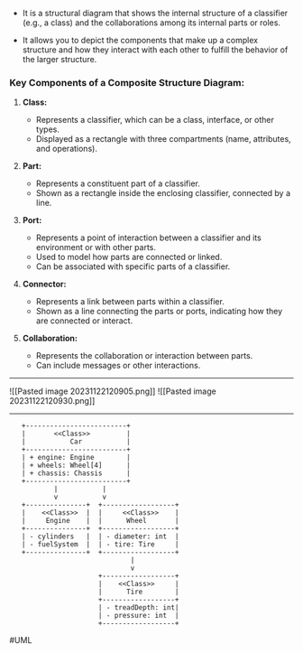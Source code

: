 - It is a structural diagram that shows the internal structure of a classifier (e.g., a class) and the collaborations among its internal parts or roles.

- It allows you to depict the components that make up a complex structure and how they interact with each other to fulfill the behavior of the larger structure.

### Key Components of a Composite Structure Diagram:

1. **Class:**
    
    - Represents a classifier, which can be a class, interface, or other types.
    - Displayed as a rectangle with three compartments (name, attributes, and operations).
2. **Part:**
    
    - Represents a constituent part of a classifier.
    - Shown as a rectangle inside the enclosing classifier, connected by a line.
3. **Port:**
    
    - Represents a point of interaction between a classifier and its environment or with other parts.
    - Used to model how parts are connected or linked.
    - Can be associated with specific parts of a classifier.
4. **Connector:**
    
    - Represents a link between parts within a classifier.
    - Shown as a line connecting the parts or ports, indicating how they are connected or interact.
5. **Collaboration:**
    
    - Represents the collaboration or interaction between parts.
    - Can include messages or other interactions.

---
![[Pasted image 20231122120905.png]]
![[Pasted image 20231122120930.png]]

---
```
   +-------------------------+
   |       <<Class>>         |
   |           Car           |
   +-------------------------+
   | + engine: Engine        |
   | + wheels: Wheel[4]      |
   | + chassis: Chassis      |
   +-------------------------+
           |           |
           v           v
   +---------------+  +------------------+
   |    <<Class>>  |  |     <<Class>>    |
   |     Engine    |  |      Wheel       |
   +---------------+  +------------------+
   | - cylinders   |  | - diameter: int  |
   | - fuelSystem  |  | - tire: Tire     |
   +---------------+  +------------------+
                              |
                              v
                      +------------------+
					  |    <<Class>>     |
                      |      Tire        |
                      +------------------+
                      | - treadDepth: int|
                      | - pressure: int  |
                      +------------------+

```

#UML